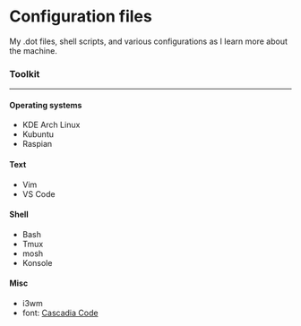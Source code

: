 # Configuration files

My .dot files, shell scripts, and various configurations as I learn more about the machine.

### Toolkit
---
#### Operating systems
- KDE Arch Linux
- Kubuntu
- Raspian

#### Text
- Vim
- VS Code

#### Shell
- Bash
- Tmux
- mosh
- Konsole

#### Misc
- i3wm
- font: [Cascadia Code](https://github.com/microsoft/cascadia-code)

